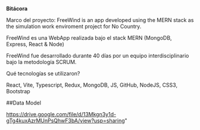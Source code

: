 **Bitácora**

Marco del proyecto:
FreeWind is an app developed using the MERN stack as the simulation work enviroment project for No Country. 

FreeWind es una WebApp realizada bajo  el stack MERN (MongoDB, Express, React & Node)

FreeWind fue desarrollado durante 40 días por un equipo interdisciplinario bajo la metodología SCRUM.


Qué tecnologías se utilizaron?

React, Vite, Typescript, Redux, MongoDB, JS, GitHub, NodeJS, CSS3, Bootstrap


##Data Model

https://drive.google.com/file/d/13Mkgn3y1d-gTg4kuxAzrMUnPsQhwF3bA/view?usp=sharing" 

